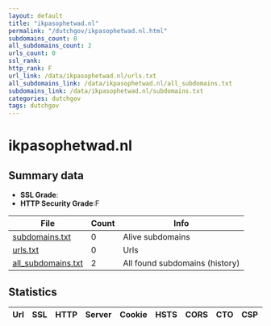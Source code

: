 ```yaml
---
layout: default
title: "ikpasophetwad.nl"
permalink: "/dutchgov/ikpasophetwad.nl.html"
subdomains_count: 0
all_subdomains_count: 2
urls_count: 0
ssl_rank: 
http_rank: F
url_link: /data/ikpasophetwad.nl/urls.txt
all_subdomains_link: /data/ikpasophetwad.nl/all_subdomains.txt
subdomains_link: /data/ikpasophetwad.nl/subdomains.txt
categories: dutchgov
tags: dutchgov
---
```



# ikpasophetwad.nl
## Summary data


 - **SSL Grade**:
 - **HTTP Security Grade**:F


| File       | Count | Info |
|------------|-------|------|
|[subdomains.txt](/DutchGovScope/data/ikpasophetwad.nl/subdomains.txt)|0|Alive subdomains|
|[urls.txt](/DutchGovScope/data/ikpasophetwad.nl/urls.txt)|0|Urls|
|[all_subdomains.txt](/DutchGovScope/data/ikpasophetwad.nl/all_subdomains.txt)|2|All found subdomains (history)|


## Statistics


| Url | SSL | HTTP | Server | Cookie | HSTS | CORS | CTO | CSP | XFO | XXP | RP |FP| Tech |Title |
|--------|-------|-------|------|------|------|------|------|------|------|------|------|------|------|------|

